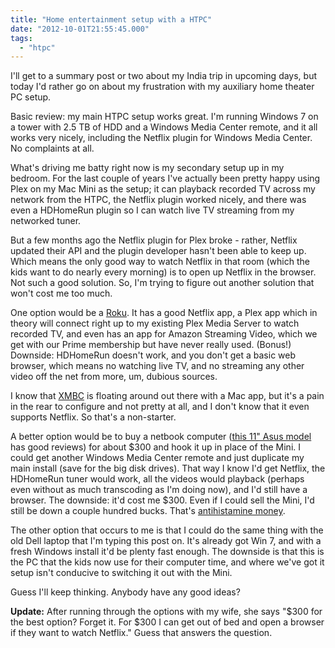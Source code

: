 ```yaml
---
title: "Home entertainment setup with a HTPC"
date: "2012-10-01T21:55:45.000"
tags: 
  - "htpc"
---
```


I'll get to a summary post or two about my India trip in upcoming days, but today I'd rather go on about my frustration with my auxiliary home theater PC setup.

Basic review: my main HTPC setup works great. I'm running Windows 7 on a tower with 2.5 TB of HDD and a Windows Media Center remote, and it all works very nicely, including the Netflix plugin for Windows Media Center. No complaints at all.

What's driving me batty right now is my secondary setup up in my bedroom. For the last couple of years I've actually been pretty happy using Plex on my Mac Mini as the setup; it can playback recorded TV across my network from the HTPC, the Netflix plugin worked nicely, and there was even a HDHomeRun plugin so I can watch live TV streaming from my networked tuner.

But a few months ago the Netflix plugin for Plex broke - rather, Netflix updated their API and the plugin developer hasn't been able to keep up. Which means the only good way to watch Netflix in that room (which the kids want to do nearly every morning) is to open up Netflix in the browser. Not such a good solution. So, I'm trying to figure out another solution that won't cost me too much.

One option would be a [Roku](http://www.roku.com/). It has a good Netflix app, a Plex app which in theory will connect right up to my existing Plex Media Server to watch recorded TV, and even has an app for Amazon Streaming Video, which we get with our Prime membership but have never really used. (Bonus!) Downside: HDHomeRun doesn't work, and you don't get a basic web browser, which means no watching live TV, and no streaming any other video off the net from more, um, dubious sources.

I know that [XMBC](http://www.xbmc.org) is floating around out there with a Mac app, but it's a pain in the rear to configure and not pretty at all, and I don't know that it even supports Netflix. So that's a non-starter.

A better option would be to buy a netbook computer ([this 11" Asus model](http://www.amazon.com/gp/product/B007Z92SS6/ref=as_li_ss_tl?ie=UTF8&camp=1789&creative=390957&creativeASIN=B007Z92SS6&linkCode=as2&tag=chrishubbs-20) has good reviews) for about $300 and hook it up in place of the Mini. I could get another Windows Media Center remote and just duplicate my main install (save for the big disk drives). That way I know I'd get Netflix, the HDHomeRun tuner would work, all the videos would playback (perhaps even without as much transcoding as I'm doing now), and I'd still have a browser. The downside: it'd cost me $300. Even if I could sell the Mini, I'd still be down a couple hundred bucks. That's [antihistamine money](http://chrishubbs.com/2012/06/21/antihistamine-money/).

The other option that occurs to me is that I could do the same thing with the old Dell laptop that I'm typing this post on. It's already got Win 7, and with a fresh Windows install it'd be plenty fast enough. The downside is that this is the PC that the kids now use for their computer time, and where we've got it setup isn't conducive to switching it out with the Mini.

Guess I'll keep thinking. Anybody have any good ideas?

**Update:** After running through the options with my wife, she says "$300 for the best option? Forget it. For $300 I can get out of bed and open a browser if they want to watch Netflix." Guess that answers the question.
